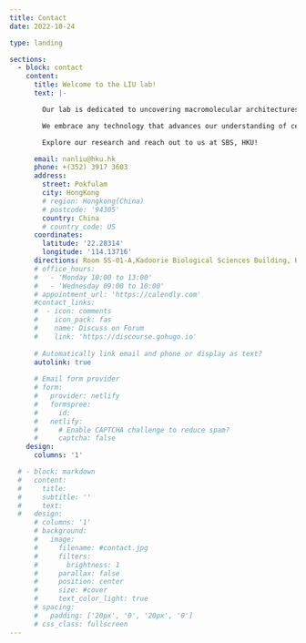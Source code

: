 ```yaml
---
title: Contact
date: 2022-10-24

type: landing

sections:
  - block: contact
    content:
      title: Welcome to the LIU lab!
      text: |-

        Our lab is dedicated to uncovering macromolecular architectures and elucidating their molecular mechanisms by integrating Artificial Intelligence (AI), cell biology, and advanced cryo-electron microscopy (cryo-EM). As an interdisciplinary research team, we focus on cellular structural biology, particularly membrane remodeling processes and higher-order protein assemblies.

        We embrace any technology that advances our understanding of cellular structures and are keen on developing novel cryo-EM methodologies when existing tools fall short.

        Explore our research and reach out to us at SBS, HKU!

      email: nanliu@hku.hk
      phone: +(352) 3917 3603
      address:
        street: Pokfulam
        city: HongKong
        # region: Hongkong(China)
        # postcode: '94305'
        country: China
        # country_code: US
      coordinates:
        latitude: '22.28314'
        longitude: '114.13716'
      directions: Room 5S-01-A,Kadoorie Biological Sciences Building, HKU
      # office_hours:
      #   - 'Monday 10:00 to 13:00'
      #   - 'Wednesday 09:00 to 10:00'
      # appointment_url: 'https://calendly.com'
      #contact_links:
      #  - icon: comments
      #    icon_pack: fas
      #    name: Discuss on Forum
      #    link: 'https://discourse.gohugo.io'
    
      # Automatically link email and phone or display as text?
      autolink: true
    
      # Email form provider
      # form:
      #   provider: netlify
      #   formspree:
      #     id:
      #   netlify:
      #     # Enable CAPTCHA challenge to reduce spam?
      #     captcha: false
    design:
      columns: '1'

  # - block: markdown
  #   content:
  #     title:
  #     subtitle: ''
  #     text:
  #   design:
      # columns: '1'
      # background:
      #   image: 
      #     filename: #contact.jpg
      #     filters:
      #       brightness: 1
      #     parallax: false
      #     position: center
      #     size: #cover
      #     text_color_light: true
      # spacing:
      #   padding: ['20px', '0', '20px', '0']
      # css_class: fullscreen
---
```

